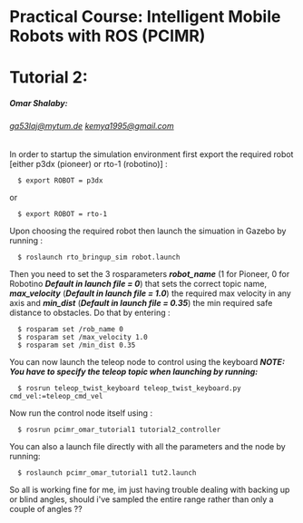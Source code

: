 # Practical Course: Intelligent Mobile Robots with ROS (PCIMR)




# Tutorial 2:
##### Omar Shalaby: 
###### ga53laj@mytum.de kemya1995@gmail.com

In order to startup the simulation environment first export the required robot [either p3dx (pioneer) or rto-1 (robotino)] :

```
  $ export ROBOT = p3dx 
```

or

```
  $ export ROBOT = rto-1
```


Upon choosing the required robot then launch the simuation in Gazebo by running :

```
  $ roslaunch rto_bringup_sim robot.launch
```
Then you need to set the 3 rosparameters ***robot_name*** (1 for Pioneer, 0 for Robotino ***Default in launch file = 0***) that sets the correct topic name, ***max_velocity*** (***Default in launch file = 1.0***) the required max velocity in any axis and ***min_dist*** (***Default in launch file = 0.35***) the min required safe distance to obstacles. Do that by entering :

```
  $ rosparam set /rob_name 0
  $ rosparam set /max_velocity 1.0
  $ rosparam set /min_dist 0.35
```

You can now launch the teleop node to control using the keyboard ***NOTE: You have to specify the teleop topic when launching by running:***

```
  $ rosrun teleop_twist_keyboard teleop_twist_keyboard.py cmd_vel:=teleop_cmd_vel
```

Now run the control node itself using :

```
  $ rosrun pcimr_omar_tutorial1 tutorial2_controller
```

You can also a launch file directly with all the parameters and the node by running:

```
  $ roslaunch pcimr_omar_tutorial1 tut2.launch 

```

So all is working fine for me, im just having trouble dealing with backing up or blind angles, should i've sampled the entire range rather than only a couple of angles ??



